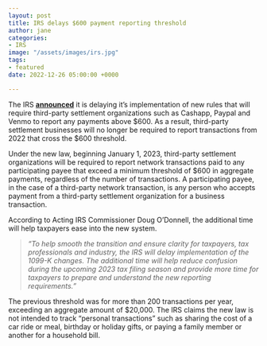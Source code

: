 ```yaml
---
layout: post
title: IRS delays $600 payment reporting threshold
author: jane
categories:
- IRS
image: "/assets/images/irs.jpg"
tags:
- featured
date: 2022-12-26 05:00:00 +0000

---
```

The IRS [**announced**](https://www.irs.gov/newsroom/irs-announces-delay-for-implementation-of-600-reporting-threshold-for-third-party-payment-platforms-forms-1099-k) it is delaying it’s implementation of new rules that will require third-party settlement organizations such as Cashapp, Paypal and Venmo to report any payments above $600. As a result, third-party settlement businesses will no longer be required to report transactions from 2022 that cross the $600 threshold.

Under the new law, beginning January 1, 2023, third-party settlement organizations will be required to report network transactions paid to any participating payee that exceed a minimum threshold of $600 in aggregate payments, regardless of the number of transactions. A participating payee, in the case of a third-party network transaction, is any person who accepts payment from a third-party settlement organization for a business transaction.

According to Acting IRS Commissioner Doug O’Donnell, the additional time will help taxpayers ease into the new system.

> _“To help smooth the transition and ensure clarity for taxpayers, tax professionals and industry, the IRS will delay implementation of the 1099-K changes. The additional time will help reduce confusion during the upcoming 2023 tax filing season and provide more time for taxpayers to prepare and understand the new reporting requirements.”_

The previous threshold was for more than 200 transactions per year, exceeding an aggregate amount of $20,000. The IRS claims the new law is not intended to track “personal transactions” such as sharing the cost of a car ride or meal, birthday or holiday gifts, or paying a family member or another for a household bill.